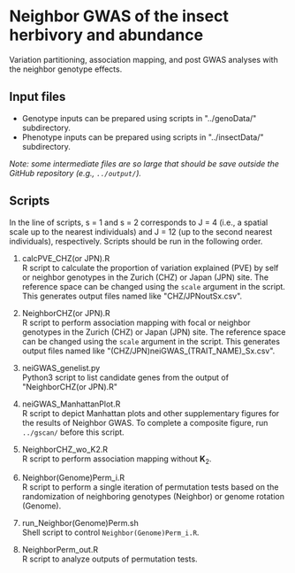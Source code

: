 # Neighbor GWAS of the insect herbivory and abundance
Variation partitioning, association mapping, and post GWAS analyses with the neighbor genotype effects.  

## Input files
- Genotype inputs can be prepared using scripts in "../genoData/" subdirectory.  
- Phenotype inputs can be prepared using scripts in "../insectData/" subdirectory.  

_Note: some intermediate files are so large that should be save outside the GitHub repository (e.g., ```../output/```)._

## Scripts
In the line of scripts, s = 1 and s = 2 corresponds to J = 4 (i.e., a spatial scale up to the nearest individuals) and J = 12 (up to the second nearest individuals), respectively. Scripts should be run in the following order.    

1. calcPVE_CHZ(or JPN).R  
R script to calculate the proportion of variation explained (PVE) by self or neighbor genotypes in the Zurich (CHZ) or Japan (JPN) site. The reference space can be changed using the ```scale``` argument in the script. This generates output files named like "CHZ/JPNoutSx.csv".  

1. NeighborCHZ(or JPN).R  
R script to perform association mapping with focal or neighbor genotypes in the Zurich (CHZ) or Japan (JPN) site. The reference space can be changed using the ```scale``` argument in the script. This generates output files named like "(CHZ/JPN)neiGWAS_(TRAIT_NAME)_Sx.csv".  

1. neiGWAS_genelist.py  
Python3 script to list candidate genes from the output of "NeighborCHZ(or JPN).R"  

1. neiGWAS_ManhattanPlot.R  
R script to depict Manhattan plots and other supplementary figures for the results of Neighbor GWAS. To complete a composite figure, run ```../gscan/``` before this script.  

1. NeighborCHZ_wo_K2.R  
R script to perform association mapping without $\mathbf{K}_2$.  

1. Neighbor(Genome)Perm_i.R  
R script to perform a single iteration of permutation tests based on the randomization of neighboring genotypes (Neighbor) or genome rotation (Genome).   

1. run_Neighbor(Genome)Perm.sh  
Shell script to control ```Neighbor(Genome)Perm_i.R```.

1. NeighborPerm_out.R  
R script to analyze outputs of permutation tests.
